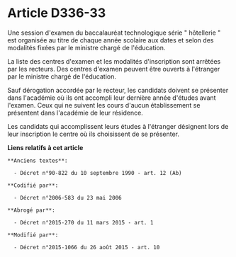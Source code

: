 # Article D336-33

Une session d'examen du baccalauréat technologique série " hôtellerie " est organisée  au titre de chaque année scolaire aux
dates et selon des modalités fixées par le ministre chargé de l'éducation. 

La liste des centres d'examen et les modalités d'inscription sont arrêtées par les recteurs. Des centres d'examen peuvent
être ouverts à l'étranger par le ministre chargé de l'éducation. 

Sauf dérogation accordée par le recteur, les candidats doivent se présenter dans l'académie où ils ont accompli leur dernière
année d'études avant l'examen. Ceux qui ne suivent les cours d'aucun établissement se présentent dans l'académie de leur
résidence. 

Les candidats qui accomplissent leurs études à l'étranger désignent lors de leur inscription le centre où ils choisissent de
se présenter.

**Liens relatifs à cet article**

	**Anciens textes**:

	  - Décret n°90-822 du 10 septembre 1990 - art. 12 (Ab)

	**Codifié par**:

	  - Décret n°2006-583 du 23 mai 2006

	**Abrogé par**:

	  - Décret n°2015-270 du 11 mars 2015 - art. 1

	**Modifié par**:

	  - Décret n°2015-1066 du 26 août 2015 - art. 10
